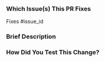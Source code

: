 <!-- Please make sure the target branch is right. In most case, the target branch should be `develop`. -->

### Which Issue(s) This PR Fixes

<!-- Please ensure that the related issue has already been created, and [link this pull request to that issue using keywords](<https://docs.github.com/en/issues/tracking-your-work-with-issues/linking-a-pull-request-to-an-issue#linking-a-pull-request-to-an-issue-using-a-keyword>) to ensure automatic closure. -->

Fixes #issue_id

### Brief Description

<!-- Write a brief description for your pull request to help the maintainer understand the reasons behind your changes. -->

### How Did You Test This Change?

<!-- In order to ensure the code quality of Apache RocketMQ, we expect every pull request to have undergone thorough testing. -->
